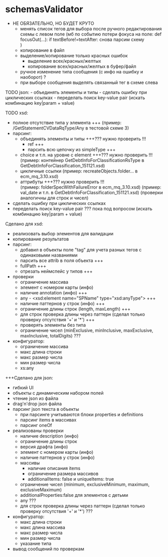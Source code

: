 # schemasValidator

-   НЕ ОБЯЗАТЕЛЬНО, НО БУДЕТ КРУТО
    -   менять список тегов для выбора после ручного редактирования схемы с левом поле
        (мб по событию потери фокуса на поле: 
            def focusOut(...):
                if textBefore!=textAfter:
                    снова парсим схему    
        ) 
    -   копирование в файл
    -   выделение/копирование только красных ошибок
        -   выделение всех/красных/желтых
        -   копирование всех/красных/желтых в буфер/файл 
    -   ручное изменение типа сообщения (с инфо на ошибку и наоборот) ?
    -   при выборе сообщения  выделять связанный тег в схеме слева


TODO json:
    -   объединять элементы и типы 
    -   сделать ошибку при циклических ссылках
    -   переделать поиск key-value pair
    (искать комбинацию key|param + value)  


TODO xsd:
-   полное отсутствие типа у элемента +++ 
    (пример: /GetStatementCVDataRqType/Any в тестовой схеме 3)
-   парсинг:
    -   объединять элементы и типы  +++??? нужно проверить !!!
        -   ref +++
        -   парсить всю цепочку из simpleType +++
    -   choice  и т.п. на уровне с element  +++???  нужно проверить !!! 
        (пример: контейнер GetDebtInfoForClassificationRsType 
        в GetDebtInfoForClassification_151121.xsd)
    -   цикличные ссылки
        (пример: recreateObjects.folder... в ecm_mq_3.10.xsd)
    -   аттрибуты   +++???  нужно проверить !!!    
        (пример: folderSpecWithFailureError в ecm_mq_3.10.xsd)
        (пример: val_date и т.п. в GetDebtInfoForClassification_151121.xsd)
        (проверки аналогичны для строк и чисел)
-   сделать ошибку при циклических ссылках
-   переделать поиск key-value pair     ??? пока под вопросом
    (искать комбинацию key|param + value)

Сделано для xsd:
-   реализовать выбор элементов для валидации
-   копирование результатов 
-   парсинг:
    -   добавил в объекты поле "tag" для учета разных тегов с одинаковыми названиями 
    -   парсить все attrib в поля объекта +++
    -   fullPath +++
    -   отрезать неймспейс у типов +++
-   проверки
    -   ограничение массива
    -   элемент с номером карты   (инфо)
    -   наличие annotation (инфо)   +++
    -   any  - <xsd:element name="SPName" type="xsd:anyType">   +++
    -   наличие паттернов у строк   (инфо)  +++
    -   ограничение длины строк (length, maxLength) +++
    -   для строк проверка длины через паттерн 
        (сделал только проверку отсутствия '+' и '*')    +++
    -   проверять элементы без типа
    -   ограничение чисел (minExclusive, minInclusive, maxExclusive, maxInclusive, totalDigits) ???
-   конфигуратор:
    -   ограничение массива
    -   макс длина строки
    -   макс размер числа
    -   мин размер числа
    -   xs:any
    
+++Сделано для json:
-   гибкий UI
-   объекты с динамическим набором полей
-   чтение json из файла
-   drag'n'drop json файла
-   парсинг json текста в объекты
    -   при парсинге учитываются блоки properties и definitions
    -   парсинг items в массивах
    -   парсинг oneOf
-   реализованы проверки
    -   наличие description (инфо)
    -   ограничение длины строк
    -   версия драфта   (инфо)
    -   элемент с номером карты   (инфо)
    -   наличие паттернов у строк   (инфо)
    -   массивы
        -   наличие описания items
        -   ограничение размера массивов
        -   additionalItems: false и uniqueItems: true
    -   ограничение чисел (minimum, exclusiveMinimum, maximum, exclusiveMaximum)
    -   additionalProperties:false для элементов с детьми
    -   any ???
    -   для строк проверка длины через паттерн
        (сделал только проверку отсутствия '+' и '*') ???
-   конфигуратор:
    -   макс длина строки
    -   макс длина массива
    -   макс размер числа
    -   мин размер числа
    -   указание типа
-   вывод сообщений по проверкам